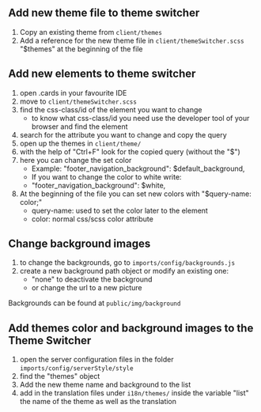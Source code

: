 ## Add new theme file to theme switcher
1. Copy an existing theme from `client/themes`
1. Add a reference for the new theme file in `client/themeSwitcher.scss` "$themes" at the beginning of the file

## Add new elements to theme switcher
1. open .cards in your favourite IDE
1. move to `client/themeSwitcher.scss`
1. find the css-class/id of the element you want to change
   + to know what css-class/id you need use the developer tool of your browser and find the element
1. search for the attribute you want to change and copy the query
1. open up the themes in `client/theme/`
1. with the help of "Ctrl+F" look for the copied query (without the "$")
1. here you can change the set color
   + Example: "footer_navigation_background": $default_background,
   +  If you want to change the color to white write:
   + "footer_navigation_background": $white,
1. At the beginning of the file you can set new colors with "$query-name: color;"
   + query-name: used to set the color later to the element
   + color: normal css/scss color attribute
## Change background images
1. to change the backgrounds, go to `imports/config/backgrounds.js`
1. create a new background path object or modify an existing one:
   + "none" to deactivate the background
   + or change the url to a new picture
   
Backgrounds can be found at `public/img/background`

## Add themes color and background images to the Theme Switcher
1. open the server configuration files in the folder `imports/config/serverStyle/style`
1. find the "themes" object
1. Add the new theme name and background to the list
1. add in the translation files under `i18n/themes/` inside the variable "list" the name of the theme as well as the translation


